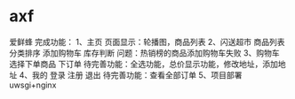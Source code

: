 # axf
爱鲜蜂
完成功能：
1、主页
    页面显示：轮播图，商品列表
2、闪送超市
    商品列表
    分类排序
    添加购物车
    库存判断
    问题：热销榜的商品添加购物车失败
3、购物车
    选择下单商品
    下订单
    待完善功能：全选功能，总价显示功能，修改地址，添加地址
4、我的
    登录
    注册
    退出
    待完善功能：查看全部订单
5、项目部署
    uwsgi+nginx
